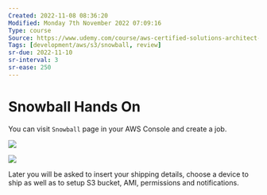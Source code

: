 ```yaml
---
Created: 2022-11-08 08:36:20
Modified: Monday 7th November 2022 07:09:16
Type: course
Source: https://www.udemy.com/course/aws-certified-solutions-architect-associate-saa-c01/?xref=E0Aed11STH4LPUQvCz0GJFABTmM=
Tags: [development/aws/s3/snowball, review]
sr-due: 2022-11-10
sr-interval: 3
sr-ease: 250
---
```


# Snowball Hands On

You can visit `Snowball` page in your AWS Console and create a job.

![](2019-12-31-08-59-28.png)

![](2019-12-31-09-00-10.png)

Later you will be asked to insert your shipping details, choose a device to ship as well as to setup S3 bucket, AMI, permissions and notifications.
